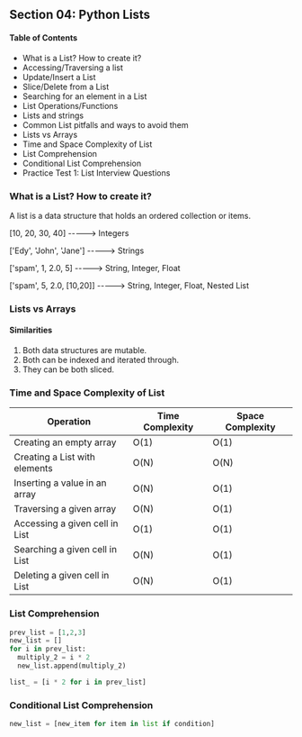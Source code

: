 ## Section 04: Python Lists

#### Table of Contents
- What is a List? How to create it?
- Accessing/Traversing a list
- Update/Insert a List
- Slice/Delete from a List
- Searching for an element in a List
- List Operations/Functions
- Lists and strings
- Common List pitfalls and ways to avoid them
- Lists vs Arrays
- Time and Space Complexity of List
- List Comprehension
- Conditional List Comprehension
- Practice Test 1: List Interview Questions


### What is a List? How to create it?

A list is a data structure that holds an ordered collection or items.

[10, 20, 30, 40] -----> Integers

['Edy', 'John', 'Jane'] -----> Strings

['spam', 1, 2.0, 5] -----> String, Integer, Float

['spam', 5, 2.0, [10,20]] -----> String, Integer, Float, Nested List



### Lists vs Arrays

#### Similarities
1. Both data structures are mutable.
2. Both can be indexed and iterated through.
3. They can be both sliced.



### Time and Space Complexity of List

| **Operation**                  | **Time Complexity** | **Space Complexity** |
|--------------------------------|---------------------|----------------------|
| Creating an empty array        | O(1)                | O(1)                 |
| Creating a List with elements  | O(N)                | O(N)                 |
| Inserting a value in an array  | O(N)                | O(1)                 |
| Traversing a given array       | O(N)                | O(1)                 |
| Accessing a given cell in List | O(1)                | O(1)                 |
| Searching a given cell in List | O(N)                | O(1)                 |
| Deleting a given cell in List  | O(N)                | O(1)                 |



### List Comprehension

```python
prev_list = [1,2,3]
new_list = []
for i in prev_list:
  multiply_2 = i * 2
  new_list.append(multiply_2)

list_ = [i * 2 for i in prev_list]
```


### Conditional List Comprehension

```python
new_list = [new_item for item in list if condition]
```
